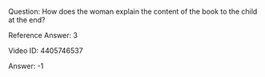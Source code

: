 Question: How does the woman explain the content of the book to the child at the end?

Reference Answer: 3

Video ID: 4405746537

Answer: -1

